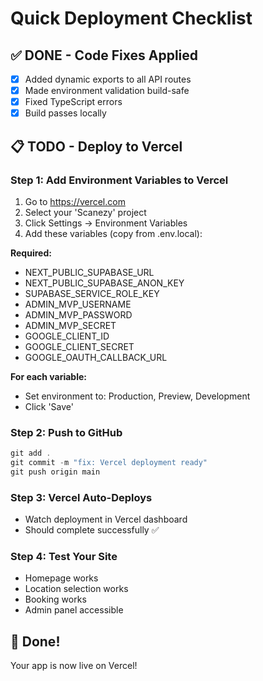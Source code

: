 ﻿# Quick Deployment Checklist

## ✅ DONE - Code Fixes Applied
- [x] Added dynamic exports to all API routes
- [x] Made environment validation build-safe  
- [x] Fixed TypeScript errors
- [x] Build passes locally

## 📋 TODO - Deploy to Vercel

### Step 1: Add Environment Variables to Vercel
1. Go to https://vercel.com
2. Select your 'Scanezy' project
3. Click Settings → Environment Variables
4. Add these variables (copy from .env.local):

**Required:**
- NEXT_PUBLIC_SUPABASE_URL
- NEXT_PUBLIC_SUPABASE_ANON_KEY
- SUPABASE_SERVICE_ROLE_KEY
- ADMIN_MVP_USERNAME
- ADMIN_MVP_PASSWORD
- ADMIN_MVP_SECRET
- GOOGLE_CLIENT_ID
- GOOGLE_CLIENT_SECRET
- GOOGLE_OAUTH_CALLBACK_URL

**For each variable:**
- Set environment to: Production, Preview, Development
- Click 'Save'

### Step 2: Push to GitHub
```powershell
git add .
git commit -m "fix: Vercel deployment ready"
git push origin main
```

### Step 3: Vercel Auto-Deploys
- Watch deployment in Vercel dashboard
- Should complete successfully ✅

### Step 4: Test Your Site
- Homepage works
- Location selection works
- Booking works
- Admin panel accessible

## 🎉 Done!
Your app is now live on Vercel!

